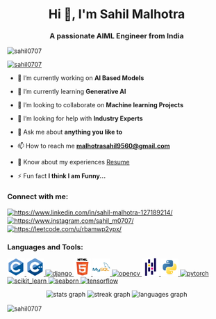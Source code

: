 <h1 align="center">Hi 👋, I'm Sahil Malhotra</h1>
<h3 align="center">A passionate AIML Engineer from India</h3>

<p align="left"> <img src="https://komarev.com/ghpvc/?username=sahil0707&label=Profile%20views&color=0e75b6&style=flat" alt="sahil0707" /> </p>

<p align="left"> <a href="https://github.com/ryo-ma/github-profile-trophy"><img src="https://github-profile-trophy.vercel.app/?username=sahil0707" alt="sahil0707" /></a> </p>

- 🔭 I’m currently working on **AI Based Models**

- 🌱 I’m currently learning **Generative AI**

- 👯 I’m looking to collaborate on **Machine learning Projects**

- 🤝 I’m looking for help with **Industry Experts**

- 💬 Ask me about **anything you like to**

- 📫 How to reach me **malhotrasahil9560@gmail.com**

- 📄 Know about my experiences [Resume](https://drive.google.com/file/d/1EVpMD2dHrrlKMTVygMClZw-vp9ow16yR/view?usp=drive_link)

- ⚡ Fun fact **I think I am Funny...**

<h3 align="left">Connect with me:</h3>
<p align="left">
<a href="https://linkedin.com/in/https://www.linkedin.com/in/sahil-malhotra-127189214/" target="blank"><img align="center" src="https://raw.githubusercontent.com/rahuldkjain/github-profile-readme-generator/master/src/images/icons/Social/linked-in-alt.svg" alt="https://www.linkedin.com/in/sahil-malhotra-127189214/" height="30" width="40" /></a>
<a href="https://instagram.com/https://www.instagram.com/sahil_m0707/" target="blank"><img align="center" src="https://raw.githubusercontent.com/rahuldkjain/github-profile-readme-generator/master/src/images/icons/Social/instagram.svg" alt="https://www.instagram.com/sahil_m0707/" height="30" width="40" /></a>
<a href="https://www.leetcode.com/https://leetcode.com/u/rbamwp2ypx/" target="blank"><img align="center" src="https://raw.githubusercontent.com/rahuldkjain/github-profile-readme-generator/master/src/images/icons/Social/leet-code.svg" alt="https://leetcode.com/u/rbamwp2ypx/" height="30" width="40" /></a>
</p>

<h3 align="left">Languages and Tools:</h3>
<p align="left"> <a href="https://www.cprogramming.com/" target="_blank" rel="noreferrer"> <img src="https://raw.githubusercontent.com/devicons/devicon/master/icons/c/c-original.svg" alt="c" width="40" height="40"/> </a> <a href="https://www.w3schools.com/cpp/" target="_blank" rel="noreferrer"> <img src="https://raw.githubusercontent.com/devicons/devicon/master/icons/cplusplus/cplusplus-original.svg" alt="cplusplus" width="40" height="40"/> </a> <a href="https://www.djangoproject.com/" target="_blank" rel="noreferrer"> <img src="https://cdn.worldvectorlogo.com/logos/django.svg" alt="django" width="40" height="40"/> </a> <a href="https://www.w3.org/html/" target="_blank" rel="noreferrer"> <img src="https://raw.githubusercontent.com/devicons/devicon/master/icons/html5/html5-original-wordmark.svg" alt="html5" width="40" height="40"/> </a> <a href="https://www.mysql.com/" target="_blank" rel="noreferrer"> <img src="https://raw.githubusercontent.com/devicons/devicon/master/icons/mysql/mysql-original-wordmark.svg" alt="mysql" width="40" height="40"/> </a> <a href="https://opencv.org/" target="_blank" rel="noreferrer"> <img src="https://www.vectorlogo.zone/logos/opencv/opencv-icon.svg" alt="opencv" width="40" height="40"/> </a> <a href="https://pandas.pydata.org/" target="_blank" rel="noreferrer"> <img src="https://raw.githubusercontent.com/devicons/devicon/2ae2a900d2f041da66e950e4d48052658d850630/icons/pandas/pandas-original.svg" alt="pandas" width="40" height="40"/> </a> <a href="https://www.python.org" target="_blank" rel="noreferrer"> <img src="https://raw.githubusercontent.com/devicons/devicon/master/icons/python/python-original.svg" alt="python" width="40" height="40"/> </a> <a href="https://pytorch.org/" target="_blank" rel="noreferrer"> <img src="https://www.vectorlogo.zone/logos/pytorch/pytorch-icon.svg" alt="pytorch" width="40" height="40"/> </a> <a href="https://scikit-learn.org/" target="_blank" rel="noreferrer"> <img src="https://upload.wikimedia.org/wikipedia/commons/0/05/Scikit_learn_logo_small.svg" alt="scikit_learn" width="40" height="40"/> </a> <a href="https://seaborn.pydata.org/" target="_blank" rel="noreferrer"> <img src="https://seaborn.pydata.org/_images/logo-mark-lightbg.svg" alt="seaborn" width="40" height="40"/> </a> <a href="https://www.tensorflow.org" target="_blank" rel="noreferrer"> <img src="https://www.vectorlogo.zone/logos/tensorflow/tensorflow-icon.svg" alt="tensorflow" width="40" height="40"/> </a> </p>

<div align="center">
  <img src="https://github-readme-stats.vercel.app/api?username=sahil0707&hide_title=false&hide_rank=true&show_icons=true&include_all_commits=true&count_private=true&disable_animations=false&theme=dracula&locale=en&hide_border=false" height="150" alt="stats graph"  />
  <img src="https://streak-stats.demolab.com?user=sahil0707&locale=en&mode=daily&theme=dracula&hide_border=false&border_radius=5" height="150" alt="streak graph"  />
  <img src="https://github-readme-stats.vercel.app/api/top-langs?username=sahil0707&locale=en&hide_title=false&layout=compact&card_width=320&langs_count=12&theme=dracula&hide_border=false&custom_title=Languages%20Worked%20Upon" height="150" alt="languages graph"  />
</div>


<p><img align="center" src="https://github-readme-streak-stats.herokuapp.com/?user=sahil0707&" alt="sahil0707" /></p>

